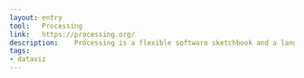 ```yaml
---
layout: entry
tool:	Processing
link:	https://processing.org/
description:	Processing is a flexible software sketchbook and a language for learning how to code within the context of the visual arts
tags:
- dataviz	
---
```

